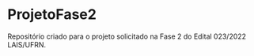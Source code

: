 # ProjetoFase2
Repositório criado para o projeto solicitado na Fase 2 do Edital 023/2022 LAIS/UFRN.


